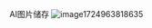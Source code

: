AI图片储存
![image1724963818635](https://github.com/user-attachments/assets/27b8e996-33ef-4d6d-901d-1df6c7f026ae)
